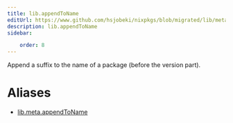 ```yaml
---
title: lib.appendToName
editUrl: https://www.github.com/hsjobeki/nixpkgs/blob/migrated/lib/meta.nix#L54C18
description: lib.appendToName
sidebar:

    order: 8
---
```


Append a suffix to the name of a package (before the version
part).


# Aliases

- [lib.meta.appendToName](/nix-doc-comments/reference/lib/meta/lib-meta-appendtoname)



